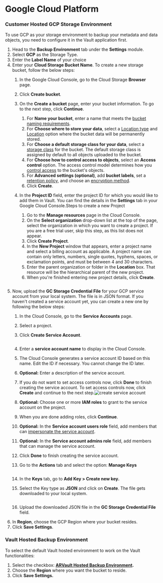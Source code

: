 # Google Cloud Platform

### Customer Hosted GCP Storage Environment <a href="#customer-hosted-gcp-storage-environment" id="customer-hosted-gcp-storage-environment"></a>

To use GCP as your storage environment to backup your metadata and data objects, you need to configure it in the Vault application first.

1. Head to the **Backup Environment** tab under the **Settings** module.
2. Select **GCP** as the Storage Type.
3. Enter the **Label Name** of your choice
4. Enter your **Cloud Storage Bucket Name**. To create a new storage bucket, follow the below steps:
   1. In the Google Cloud Console, go to the Cloud Storage **Browser** page.
   2. Click **Create bucket**.
   3. On the **Create a bucket** page, enter your bucket information. To go to the next step, click **Continue**.&#x20;
      1. For **Name your bucket**, enter a name that meets the [bucket naming requirements](https://cloud.google.com/storage/docs/naming-buckets).
      2. For **Choose where to store your data**, select a [Location type](https://cloud.google.com/storage/docs/locations) and [Location](https://cloud.google.com/storage/docs/locations#available-locations) option where the bucket data will be permanently stored.&#x20;
      3. For **Choose a default storage class for your data**, select a [storage class](https://cloud.google.com/storage/docs/storage-classes) for the bucket. The default storage class is assigned by default to all objects uploaded to the bucket.&#x20;
      4. For **Choose how to control access to objects**, select an **Access control** option. The access control model determines how you [control access](https://cloud.google.com/storage/docs/access-control) to the bucket's objects.&#x20;
      5. For **Advanced settings (optional)**, add **bucket labels**, set a [retention policy](https://cloud.google.com/storage/docs/bucket-lock), and choose an [encryption method](https://cloud.google.com/storage/docs/encryption).
      6. Click **Create**.
   4.  In the **Project ID** field, enter the project ID for which you would like to add them in Vault. You can find the details in the **Settings** tab in your Google Cloud Console.Steps to create a new Project

       1. Go to the **Manage resources** page in the Cloud Console.
       2. On the **Select organization** drop-down list at the top of the page, select the organization in which you want to create a project. If you are a free trial user, skip this step, as this list does not appear.
       3. Click **Create Project**.
       4. In the **New Project** window that appears, enter a project name and select a billing account as applicable. A project name can contain only letters, numbers, single quotes, hyphens, spaces, or exclamation points, and must be between 4 and 30 characters.
       5. Enter the parent organization or folder in the **Location** box. That resource will be the hierarchical parent of the new project.
       6. When you're finished entering new project details, click **Create**.

       <figure><img src="https://cdn.document360.io/8711f4e7-c040-4616-aac9-d947f87e4619/Images/Documentation/image-1623236040736.png" alt=""><figcaption></figcaption></figure>
5. Now, upload the **GC Storage Credential File** for your GCP service account from your local system. The file is in JSON format. If you haven't created a service account yet, you can create a new one by following the below steps:
   1. In the Cloud Console, go to the **Service Accounts** page.
   2. Select a project.&#x20;
   3.  Click **Create Service Account**.

       <figure><img src="https://cdn.document360.io/8711f4e7-c040-4616-aac9-d947f87e4619/Images/Documentation/image-1623236064512.png" alt=""><figcaption></figcaption></figure>
   4. Enter a **service account name** to display in the Cloud Console.&#x20;
   5. The Cloud Console generates a service account ID based on this name. Edit the ID if necessary. You cannot change the ID later.&#x20;
   6. **Optional:** Enter a description of the service account.
   7. If you do not want to set access controls now, click **Done** to finish creating the service account. To set access controls now, click **Create** and continue to the next step.![create service account](https://cdn.document360.io/8711f4e7-c040-4616-aac9-d947f87e4619/Images/Documentation/image-1623236076290.png)
   8. **Optional:** Choose one or more **IAM roles** to grant to the service account on the project.&#x20;
   9. When you are done adding roles, click **Continue**.&#x20;
   10. **Optional:** In the **Service account users role** field, add members that can [impersonate the service account](https://cloud.google.com/iam/docs/impersonating-service-accounts#allow-impersonation).
   11. **Optional:** In the **Service account admins role** field, add members that can manage the service account.
   12. Click **Done** to finish creating the service account.
   13. Go to the **Actions** tab and select the option: **Manage Keys**

       <figure><img src="https://cdn.document360.io/8711f4e7-c040-4616-aac9-d947f87e4619/Images/Documentation/image-1623236106290.png" alt=""><figcaption></figcaption></figure>
   14. In the **Keys** tab, go to **Add Key > Create new key.**
   15. Select the Key type as **JSON** and click on **Create**. The file gets downloaded to your local system.

       <figure><img src="https://cdn.document360.io/8711f4e7-c040-4616-aac9-d947f87e4619/Images/Documentation/image-1623236125657.png" alt=""><figcaption></figcaption></figure>
   16. Upload the downloaded JSON file in the **GC Storage Credential File** field.
6. In **Region**, choose the GCP Region where your bucket resides.
7. Click **Save Settings**.

### Vault Hosted Backup Environment <a href="#vault-hosted-backup-environment" id="vault-hosted-backup-environment"></a>

To select the default Vault hosted environment to work on the Vault functionalities:&#x20;

1. Select the checkbox: [**ARVault Hosted Backup Environment**](https://www.autorabit.com/products/vault-data-backup-recovery/)**.**
2. Choose the **Region** where you want the bucket to reside.
3. Click **Save Settings.**
